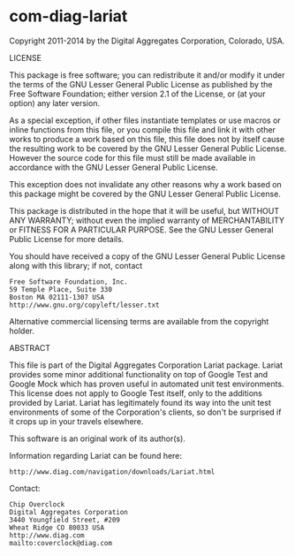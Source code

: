 com-diag-lariat
===============

Copyright 2011-2014 by the Digital Aggregates Corporation, Colorado, USA.

LICENSE

This package is free software; you can redistribute it and/or
modify it under the terms of the GNU Lesser General Public
License as published by the Free Software Foundation; either
version 2.1 of the License, or (at your option) any later version.

As a special exception, if other files instantiate templates or
use macros or inline functions from this file, or you compile
this file and link it with other works to produce a work based on
this file, this file does not by itself cause the resulting work
to be covered by the GNU Lesser General Public License. However
the source code for this file must still be made available in
accordance with the GNU Lesser General Public License.

This exception does not invalidate any other reasons why a work
based on this package might be covered by the GNU Lesser General
Public License.

This package is distributed in the hope that it will be useful,
but WITHOUT ANY WARRANTY; without even the implied warranty of
MERCHANTABILITY or FITNESS FOR A PARTICULAR PURPOSE. See the
GNU Lesser General Public License for more details.

You should have received a copy of the GNU Lesser General Public
License along with this library; if not, contact

    Free Software Foundation, Inc.
    59 Temple Place, Suite 330
    Boston MA 02111-1307 USA
    http://www.gnu.org/copyleft/lesser.txt

Alternative commercial licensing terms are available from the copyright
holder.

ABSTRACT

This file is part of the Digital Aggregates Corporation Lariat package.
Lariat provides some minor additional functionality on top of Google Test
and Google Mock which has proven useful in automated unit test environments.
This license does not apply to Google Test itself, only to the additions
provided by Lariat. Lariat has legitimately found its way into the unit
test environments of some of the Corporation's clients, so don't be
surprised if it crops up in your travels elsewhere.

This software is an original work of its author(s).

Information regarding Lariat can be found here:

    http://www.diag.com/navigation/downloads/Lariat.html

Contact:

    Chip Overclock
    Digital Aggregates Corporation
    3440 Youngfield Street, #209
    Wheat Ridge CO 80033 USA
    http://www.diag.com
    mailto:coverclock@diag.com
